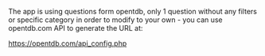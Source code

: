 The app is using questions form opentdb, only 1 question without any filters or specific category
in order to modify to your own  - you can use opentdb.com API to generate the URL at:

https://opentdb.com/api_config.php
